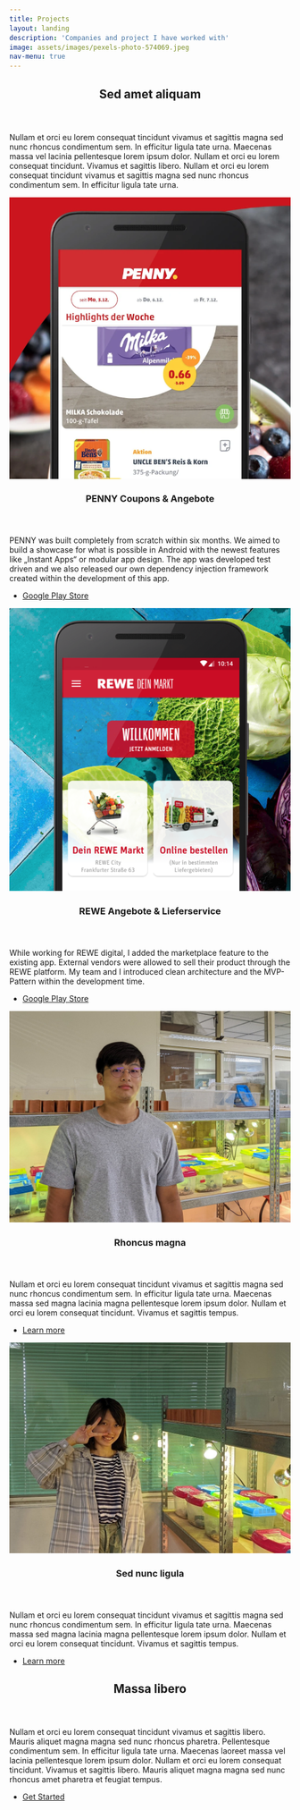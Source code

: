 ```yaml
---
title: Projects
layout: landing
description: 'Companies and project I have worked with'
image: assets/images/pexels-photo-574069.jpeg
nav-menu: true
---
```


<!-- Main -->
<div id="main">

<!-- One -->
<section id="one">
	<div class="inner">
		<header class="major">
			<h2>Sed amet aliquam</h2>
		</header>
		<p>Nullam et orci eu lorem consequat tincidunt vivamus et sagittis magna sed nunc rhoncus condimentum sem. In efficitur ligula tate urna. Maecenas massa vel lacinia pellentesque lorem ipsum dolor. Nullam et orci eu lorem consequat tincidunt. Vivamus et sagittis libero. Nullam et orci eu lorem consequat tincidunt vivamus et sagittis magna sed nunc rhoncus condimentum sem. In efficitur ligula tate urna.</p>
	</div>
</section>

<!-- Two -->
<section id="two" class="spotlights">
	<section>
		<a href="https://play.google.com/store/apps/details?id=de.penny.app" class="image" 
			onclick="ga('send', 'event', {
				'eventCategory': 'Project Links',
				'eventAction': 'open_penny_image',
				'eventLabel': 'Image'
			});">
			<img src="assets/images/penny_app.png" alt="" data-position="center center" />
		</a>
		<div class="content">
			<div class="inner">
				<header class="major">
					<h3>PENNY Coupons & Angebote</h3>
				</header>
				<p>PENNY was built completely from scratch within six months. We aimed to build a showcase for what is possible in Android with the newest features like „Instant Apps“ or modular app design. The app was developed test driven and we also released our own dependency injection framework created within the development of this app.</p>
				<ul class="actions">
					<li>
					<a href="https://play.google.com/store/apps/details?id=de.penny.app" class="button" onclick="ga('send', 'event', {
						'eventCategory': 'Project Links',
  						'eventAction': 'open_penny_link',
						'eventLabel': 'Google Play Store'
					});">Google Play Store</a>
					</li>
				</ul>
			</div>
		</div>
	</section>
	<section>
		<a href="https://play.google.com/store/apps/details?id=com.rewedigital.shop" class="image" 
			onclick="ga('send', 'event', {
				'eventCategory': 'Project Links',
				'eventAction': 'open_rewe_image',
				'eventLabel': 'Image'
			});">
			<img src="assets/images/rewe_lieferservice.png" alt="" data-position="center center" />
		</a>
		<div class="content">
			<div class="inner">
				<header class="major">
					<h3>REWE Angebote & Lieferservice</h3>
				</header>
				<p>While working for REWE digital, I added the marketplace feature to the existing app. External vendors were allowed to sell their product through the REWE platform. My team and I introduced clean architecture and the MVP-Pattern within the development time.</p>
				<ul class="actions">
					<li>
					<a href="https://play.google.com/store/apps/details?id=com.rewedigital.shop" class="button" onclick="ga('send', 'event', {
						'eventCategory': 'Project Links',
  						'eventAction': 'open_rewe_link',
						'eventLabel': 'Google Play Store'
					});">Google Play Store</a>
					</li>
				</ul>
			</div>
		</div>
	</section>
	<section>
		<a href="generic.html" class="image">
			<img src="assets/images/pic09.jpg" alt="" data-position="top center" />
		</a>
		<div class="content">
			<div class="inner">
				<header class="major">
					<h3>Rhoncus magna</h3>
				</header>
				<p>Nullam et orci eu lorem consequat tincidunt vivamus et sagittis magna sed nunc rhoncus condimentum sem. In efficitur ligula tate urna. Maecenas massa sed magna lacinia magna pellentesque lorem ipsum dolor. Nullam et orci eu lorem consequat tincidunt. Vivamus et sagittis tempus.</p>
				<ul class="actions">
					<li><a href="generic.html" class="button">Learn more</a></li>
				</ul>
			</div>
		</div>
	</section>
	<section>
		<a href="generic.html" class="image">
			<img src="assets/images/pic10.jpg" alt="" data-position="25% 25%" />
		</a>
		<div class="content">
			<div class="inner">
				<header class="major">
					<h3>Sed nunc ligula</h3>
				</header>
				<p>Nullam et orci eu lorem consequat tincidunt vivamus et sagittis magna sed nunc rhoncus condimentum sem. In efficitur ligula tate urna. Maecenas massa sed magna lacinia magna pellentesque lorem ipsum dolor. Nullam et orci eu lorem consequat tincidunt. Vivamus et sagittis tempus.</p>
				<ul class="actions">
					<li><a href="generic.html" class="button">Learn more</a></li>
				</ul>
			</div>
		</div>
	</section>
</section>

<!-- Three -->
<section id="three">
	<div class="inner">
		<header class="major">
			<h2>Massa libero</h2>
		</header>
		<p>Nullam et orci eu lorem consequat tincidunt vivamus et sagittis libero. Mauris aliquet magna magna sed nunc rhoncus pharetra. Pellentesque condimentum sem. In efficitur ligula tate urna. Maecenas laoreet massa vel lacinia pellentesque lorem ipsum dolor. Nullam et orci eu lorem consequat tincidunt. Vivamus et sagittis libero. Mauris aliquet magna magna sed nunc rhoncus amet pharetra et feugiat tempus.</p>
		<ul class="actions">
			<li><a href="generic.html" class="button next">Get Started</a></li>
		</ul>
	</div>
</section>

</div>
